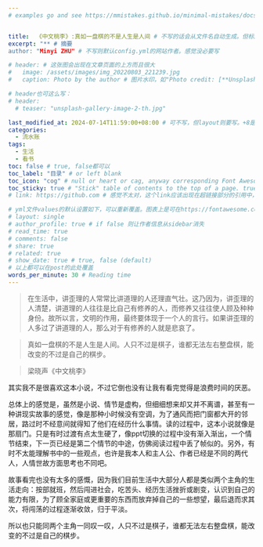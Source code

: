 ```yaml
---
# examples go and see https://mmistakes.github.io/minimal-mistakes/docs/quick-start-guide/


title:  《中文桃李》:真如一盘棋的不是人生是人间 # 不写的话会从文件名自动生成。但标题不宜太长
excerpt: "** # 摘要
author: "Minyi ZHU" # 不写则默认config.yml的网站作者。感觉没必要写

# header: # 这张图会出现在文章页面的上方而且很大
#   image: /assets/images/img_20220803_221239.jpg
#   caption: Photo by the author # 图片水印，如"Photo credit: [**Unsplash**](https://unsplash.com)"

# header也可这么写：
# header:
  # teaser: "unsplash-gallery-image-2-th.jpg"

last_modified_at: 2024-07-14T11:59:00+08:00 # 可不写，但layout则要写。+8是东八区
categories: 
  - 流水账
tags:
  - 生活
  - 看书
toc: false # true, false都可以
toc_label: "目录" # or left blank
toc_icon: "cog" # null or heart or cag, anyway corresponding Font Awesome icon name (without fa prefix)
toc_sticky: true # "Stick" table of contents to the top of a page. true: toc floats. false: toc fixed
# link: https://github.com # 感觉不太对，这个link应该出现在超链接部分的引用中，但是试验后发现会变成文章标题的url，所以注释掉了

# yml文件values的默认设置如下，可以重新覆盖。图表上是可在https://fontawesome.com/start找
# layout: single
# author_profile: true # if false 则让作者信息从sidebar消失
# read_time: true
# comments: false
# share: true
# related: true
# show_date: true # true, false (default) 
# 以上都可以在post的此处覆盖 
words_per_minute: 30 # Reading time 
---
```


> 在生活中，讲歪理的人常常比讲道理的人还理直气壮。这乃因为，讲歪理的人清楚，讲道理的人往往是比自己有修养的人，而修养又往往使人顾及种种身份。故所以言，文明的作用，最终要体现于一个人的言行。如果讲歪理的人多过了讲道理的人，那么对于有修养的人就是悲哀了。

> 真如一盘棋的不是人生是人间。人只不过是棋子，谁都无法左右整盘棋，能改变的不过是自己的棋步。

> 梁晓声《中文桃李》

其实我不是很喜欢这本小说，不过它倒也没有让我有看完觉得是浪费时间的厌恶。

总体上的感觉是，虽然是小说、情节是虚构，但细细想来却又并不离谱，甚至有一种讲现实故事的感觉，像是那种小时候没有空调，为了通风而把门窗都大开的邻居，路过时不经意间就得知了他们在经历什么事情。读的过程中，这本小说就像是那扇门。只是有时过渡有点太生硬了，像ppt切换的过程中没有渐入渐出，一个情节结束，下一页已经是第二个情节的中途，仿佛阅读过程中丢了帧似的。另外，有时不太能理解书中的一些观点，也许是我本人和主人公、作者已经是不同的两代人，人情世故方面思考也不同吧。

故事看完也没有太多的感慨，因为我们目前生活中大部分人都是类似两个主角的生活走向：按部就班，然后闯进社会，吃苦头、经历生活挫折或剧变，认识到自己的能力有限，为了顾全家庭或更重要的东西而放弃掉自己的一些想望，最后退而求其次，将闯荡的过程逐渐收敛，归于平淡。

所以也只能同两个主角一同叹一叹，人只不过是棋子，谁都无法左右整盘棋，能改变的不过是自己的棋步。